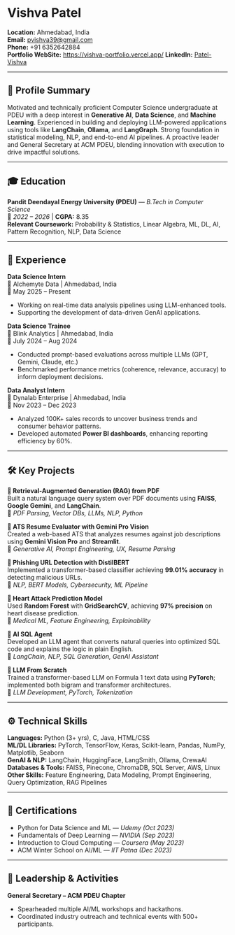 
# Vishva Patel

**Location:** Ahmedabad, India  
**Email:** pvishva39@gmail.com  
**Phone:** +91 6352642884  
**Portfolio WebSite:** https://vishva-portfolio.vercel.app/
**LinkedIn:** [Patel-Vishva](https://www.linkedin.com/in/Patel-Vishva)

---

## 🧠 Profile Summary

Motivated and technically proficient Computer Science undergraduate at PDEU with a deep interest in **Generative AI**, **Data Science**, and **Machine Learning**. Experienced in building and deploying LLM-powered applications using tools like **LangChain**, **Ollama**, and **LangGraph**. Strong foundation in statistical modeling, NLP, and end-to-end AI pipelines. A proactive leader and General Secretary at ACM PDEU, blending innovation with execution to drive impactful solutions.

---

## 🎓 Education

**Pandit Deendayal Energy University (PDEU)** — *B.Tech in Computer Science*  
📅 *2022 – 2026* | **CGPA:** 8.35  
**Relevant Coursework:** Probability & Statistics, Linear Algebra, ML, DL, AI, Pattern Recognition, NLP, Data Science

---

## 💼 Experience

**Data Science Intern**  
📍 Alchemyte Data | Ahmedabad, India  
📅 May 2025 – Present  
- Working on real-time data analysis pipelines using LLM-enhanced tools.
- Supporting the development of data-driven GenAI applications.

**Data Science Trainee**  
📍 Blink Analytics | Ahmedabad, India  
📅 July 2024 – Aug 2024  
- Conducted prompt-based evaluations across multiple LLMs (GPT, Gemini, Claude, etc.)
- Benchmarked performance metrics (coherence, relevance, accuracy) to inform deployment decisions.

**Data Analyst Intern**  
📍 Dynalab Enterprise | Ahmedabad, India  
📅 Nov 2023 – Dec 2023  
- Analyzed 100K+ sales records to uncover business trends and consumer behavior patterns.  
- Developed automated **Power BI dashboards**, enhancing reporting efficiency by 60%.

---

## 🛠️ Key Projects

**🔹 Retrieval-Augmented Generation (RAG) from PDF**  
Built a natural language query system over PDF documents using **FAISS**, **Google Gemini**, and **LangChain**.  
📌 *PDF Parsing, Vector DBs, LLMs, NLP, Python*

**🔹 ATS Resume Evaluator with Gemini Pro Vision**  
Created a web-based ATS that analyzes resumes against job descriptions using **Gemini Vision Pro** and **Streamlit**.  
📌 *Generative AI, Prompt Engineering, UX, Resume Parsing*

**🔹 Phishing URL Detection with DistilBERT**  
Implemented a transformer-based classifier achieving **99.01% accuracy** in detecting malicious URLs.  
📌 *NLP, BERT Models, Cybersecurity, ML Pipeline*

**🔹 Heart Attack Prediction Model**  
Used **Random Forest** with **GridSearchCV**, achieving **97% precision** on heart disease prediction.  
📌 *Medical ML, Feature Engineering, Explainability*

**🔹 AI SQL Agent**  
Developed an LLM agent that converts natural queries into optimized SQL code and explains the logic in plain English.  
📌 *LangChain, NLP, SQL Generation, GenAI Assistant*

**🔹 LLM From Scratch**  
Trained a transformer-based LLM on Formula 1 text data using **PyTorch**; implemented both bigram and transformer architectures.  
📌 *LLM Development, PyTorch, Tokenization*

---

## ⚙️ Technical Skills

**Languages:** Python (3+ yrs), C, Java, HTML/CSS  
**ML/DL Libraries:** PyTorch, TensorFlow, Keras, Scikit-learn, Pandas, NumPy, Matplotlib, Seaborn  
**GenAI & NLP:** LangChain, HuggingFace, LangSmith, Ollama, CrewaAI  
**Databases & Tools:** FAISS, Pinecone, ChromaDB, SQL Server, AWS, Linux  
**Other Skills:** Feature Engineering, Data Modeling, Prompt Engineering, Query Optimization, RAG Pipelines

---

## 📜 Certifications

- Python for Data Science and ML — *Udemy (Oct 2023)*  
- Fundamentals of Deep Learning — *NVIDIA (Sep 2023)*  
- Introduction to Cloud Computing — *Coursera (May 2023)*  
- ACM Winter School on AI/ML — *IIT Patna (Dec 2023)*

---

## 👥 Leadership & Activities

**General Secretary – ACM PDEU Chapter**  
- Spearheaded multiple AI/ML workshops and hackathons.  
- Coordinated industry outreach and technical events with 500+ participants.
